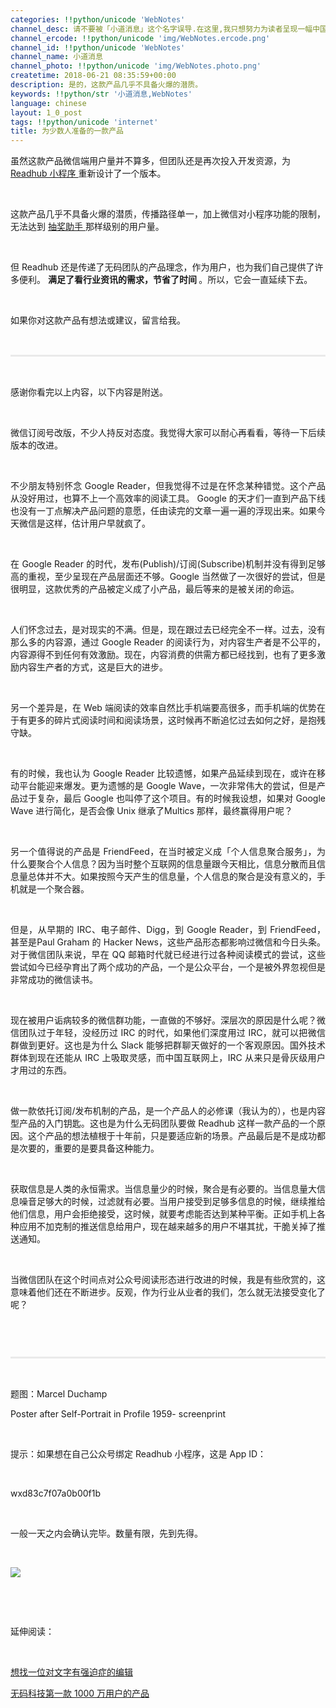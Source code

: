 ```yaml
---
categories: !!python/unicode 'WebNotes'
channel_desc: 请不要被「小道消息」这个名字误导.在这里,我只想努力为读者呈现一幅中国互联网的清明上河图.
channel_ercode: !!python/unicode 'img/WebNotes.ercode.png'
channel_id: !!python/unicode 'WebNotes'
channel_name: 小道消息
channel_photo: !!python/unicode 'img/WebNotes.photo.png'
createtime: 2018-06-21 08:35:59+00:00
description: 是的，这款产品几乎不具备火爆的潜质。
keywords: !!python/str '小道消息,WebNotes'
language: chinese
layout: 1_0_post
tags: !!python/unicode 'internet'
title: 为少数人准备的一款产品
---
```

<div class="rich_media_content" id="js_content">
<p>
         虽然这款产品微信端用户量并不算多，但团队还是再次投入开发资源，为
         <a class="weapp_text_link" data-miniprogram-appid="wxd83c7f07a0b00f1b" data-miniprogram-nickname="Readhub" data-miniprogram-path="pages/index" href="">
          Readhub 小程序
         </a>
         重新设计了一个版本。
        </p>
<p style="white-space: normal;">
<br/>
</p>
<p style="white-space: normal;">
         这款产品几乎不具备火爆的潜质，传播路径单一，加上微信对小程序功能的限制，无法达到
         <a class="weapp_text_link" data-miniprogram-appid="wx01bb1ef166cd3f4e" data-miniprogram-nickname="抽奖助手" data-miniprogram-path="pages/index" href="">
          抽奖助手
         </a>
         那样级别的用户量。
        </p>
<p style="white-space: normal;">
<br/>
</p>
<p style="white-space: normal;">
         但 Readhub 还是传递了无码团队的产品理念，作为用户，也为我们自己提供了许多便利。
         <strong>
          满足了看行业资讯的需求，节省了时间
         </strong>
         。所以，它会一直延续下去。
        </p>
<p style="white-space: normal;">
<br/>
</p>
<p style="white-space: normal;">
         如果你对这款产品有想法或建议，留言给我。
        </p>
<p style="white-space: normal;">
<br/>
</p>
<hr style="margin-top: 1em;margin-bottom: 1em;white-space: normal;max-width: 100%;font-family: Lato, Helvetica, Arial, freesans, clean, sans-serif;border-right-width: 0px;border-bottom-width: 0px;border-left-width: 0px;border-top-style: solid;border-top-color: rgb(234, 234, 234);height: 1px;color: rgb(51, 51, 51);font-size: 15px;box-sizing: border-box !important;word-wrap: break-word !important;"/>
<p style="white-space: normal;">
<br/>
</p>
<p style="white-space: normal;text-align: justify;">
         感谢你看完以上内容，以下内容是附送。
        </p>
<p style="white-space: normal;">
<br/>
</p>
<p style="white-space: normal;text-align: justify;">
         微信订阅号改版，不少人持反对态度。我觉得大家可以耐心再看看，等待一下后续版本的改进。
        </p>
<p style="white-space: normal;">
<br/>
</p>
<p style="white-space: normal;text-align: justify;">
         不少朋友特别怀念 Google Reader，但我觉得不过是在怀念某种错觉。这个产品从没好用过，也算不上一个高效率的阅读工具。 Google 的天才们一直到产品下线也没有一丁点解决产品问题的意愿，任由读完的文章一遍一遍的浮现出来。如果今天微信是这样，估计用户早就疯了。
        </p>
<p style="white-space: normal;">
<br/>
</p>
<p style="text-align: justify;">
         在 Google Reader 的时代，发布(Publish)/订阅(Subscribe)机制并没有得到足够高的重视，至少呈现在产品层面还不够。Google 当然做了一次很好的尝试，但是很明显，这款优秀的产品被定义成了小产品，最后等来的是被关闭的命运。
        </p>
<p style="text-align: justify;">
<br/>
</p>
<p style="text-align: justify;">
         人们怀念过去，是对现实的不满。但是，现在跟过去已经完全不一样。过去，没有那么多的内容源，通过 Google Reader 的阅读行为，对内容生产者是不公平的，内容源得不到任何有效激励。现在，内容消费的供需方都已经找到，也有了更多激励内容生产者的方式，这是巨大的进步。
        </p>
<p style="text-align: justify;">
<br/>
</p>
<p style="text-align: justify;">
         另一个差异是，在 Web 端阅读的效率自然比手机端要高很多，而手机端的优势在于有更多的碎片式阅读时间和阅读场景，这时候再不断追忆过去如何之好，是抱残守缺。
        </p>
<p style="text-align: justify;">
<br/>
</p>
<p style="text-align: justify;">
         有的时候，我也认为 Google Reader 比较遗憾，如果产品延续到现在，或许在移动平台能迎来爆发。更为遗憾的是 Google Wave，一次非常伟大的尝试，但是产品过于复杂，最后 Google 也叫停了这个项目。有的时候我设想，如果对 Google Wave 进行简化，是否会像 Unix 继承了Multics 那样，最终赢得用户呢？
        </p>
<p style="text-align: justify;">
<br/>
</p>
<p style="text-align: justify;">
         另一个值得说的产品是 FriendFeed，在当时被定义成「个人信息聚合服务」，为什么要聚合个人信息？因为当时整个互联网的信息量跟今天相比，信息分散而且信息量总体并不大。如果按照今天产生的信息量，个人信息的聚合是没有意义的，手机就是一个聚合器。
        </p>
<p>
<br/>
</p>
<p style="text-align: justify;">
         但是，从早期的 IRC、电子邮件、Digg，到 Google Reader，到 FriendFeed，甚至是Paul Graham 的 Hacker News，这些产品形态都影响过微信和今日头条。对于微信团队来说，早在 QQ 邮箱时代就已经进行过各种阅读模式的尝试，这些尝试如今已经孕育出了两个成功的产品，一个是公众平台，一个是被外界忽视但是非常成功的微信读书。
        </p>
<p style="text-align: justify;">
<br/>
</p>
<p style="text-align: justify;">
         现在被用户诟病较多的微信群功能，一直做的不够好。深层次的原因是什么呢？微信团队过于年轻，没经历过 IRC 的时代，如果他们深度用过 IRC，就可以把微信群做到更好。这也是为什么 Slack 能够把群聊天做好的一个客观原因。国外技术群体到现在还能从 IRC 上吸取灵感，而中国互联网上，IRC 从来只是骨灰级用户才用过的东西。
        </p>
<p>
<br/>
</p>
<p style="text-align: justify;">
         做一款依托订阅/发布机制的产品，是一个产品人的必修课（我认为的），也是内容型产品的入门钥匙。这也是为什么无码团队要做 Readhub 这样一款产品的一个原因。这个产品的想法植根于十年前，只是要适应新的场景。产品最后是不是成功都是次要的，重要的是要具备这种能力。
        </p>
<p>
<br/>
</p>
<p style="text-align: justify;">
         获取信息是人类的永恒需求。当信息量少的时候，聚合是有必要的。当信息量大信息噪音足够大的时候，过滤就有必要。当用户接受到足够多信息的时候，继续推给他们信息，用户会拒绝接受，这时候，就要考虑能否达到某种平衡。正如手机上各种应用不加克制的推送信息给用户，现在越来越多的用户不堪其扰，干脆关掉了推送通知。
        </p>
<p style="text-align: justify;">
<br/>
</p>
<p style="text-align: justify;">
         当微信团队在这个时间点对公众号阅读形态进行改进的时候，我是有些欣赏的，这意味着他们还在不断进步。反观，作为行业从业者的我们，怎么就无法接受变化了呢？
        </p>
<p style="text-align: justify;">
<br/>
</p>
<h3 class="r" style="font-size: 18px;line-height: 1.2;overflow: hidden;text-overflow: ellipsis;color: rgb(34, 34, 34);font-family: arial, sans-serif;font-variant-ligatures: normal;orphans: 2;widows: 2;background-color: rgb(255, 255, 255);">
</h3>
<hr style="margin-top: 1em;margin-bottom: 1em;white-space: normal;max-width: 100%;font-family: Lato, Helvetica, Arial, freesans, clean, sans-serif;border-right-width: 0px;border-bottom-width: 0px;border-left-width: 0px;border-top-style: solid;border-top-color: rgb(234, 234, 234);height: 1px;color: rgb(51, 51, 51);font-size: 15px;box-sizing: border-box !important;word-wrap: break-word !important;"/>
<p>
<br/>
</p>
<p>
         题图：Marcel Duchamp
         <br/>
</p>
<p>
         Poster after Self-Portrait in Profile 1959- screenprint
        </p>
<p>
<br/>
</p>
<p>
         提示：如果想在自己公众号绑定 Readhub 小程序，这是 App ID：
         <br/>
</p>
<p>
<br/>
</p>
<p>
         wxd83c7f07a0b00f1b
        </p>
<p>
<br/>
</p>
<p>
         一般一天之内会确认完毕。数量有限，先到先得。
        </p>
<p>
<br/>
</p>
<p>
<img class="" data-copyright="0" data-ratio="1" data-s="300,640" data-src="" data-type="jpeg" data-w="860" src="{{ '/img/ow5rEn8QGlHHcrPzias2q29T8fHcD3XvuPxuOxvjjMl5q8qU6JeNz9icfFqtiakTR9J9wWerGfZibHJoPVuLhZSib9w.jpeg' | prepend: site.img | replace: '//','/' }}" style=""/>
</p>
<p style="white-space: normal;">
<span style="color: rgb(51, 51, 51);">
</span>
<br/>
</p>
<p>
<span style="color: rgb(51, 51, 51);">
<br/>
</span>
</p>
<p>
         延伸阅读：
        </p>
<p>
<br/>
</p>
<p>
<a href="http://mp.weixin.qq.com/s?__biz=MjM5ODIyMTE0MA==&amp;mid=2650971019&amp;idx=1&amp;sn=9cd8acc64426a3c69075838b52e737c6&amp;chksm=bd383fb08a4fb6a6cb9f9d8f8800042f5a317d7e78afe5da45ae120af7bbecc2f65f1f2a51d9&amp;scene=21#wechat_redirect" target="_blank">
          想找一位对文字有强迫症的编辑
         </a>
<br/>
</p>
<p>
<a href="http://mp.weixin.qq.com/s?__biz=MjM5ODIyMTE0MA==&amp;mid=2650970811&amp;idx=1&amp;sn=1d385e39f21f0326d730ceee84218a24&amp;chksm=bd383e808a4fb79629c8fe5cda71f83d251fca0e7469741561c483b62527ec4ae41ba2945f9a&amp;scene=21#wechat_redirect" target="_blank">
          无码科技第一款 1000 万用户的产品
         </a>
<br/>
</p>
</div>